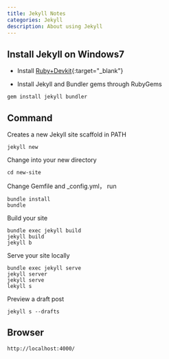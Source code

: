 ```yaml
---
title: Jekyll Notes
categories: Jekyll
description: About using Jekyll
---
```


## Install Jekyll on Windows7

- Install [Ruby+Devkit](https://rubyinstaller.org/downloads/){:target="_blank"}

- Install Jekyll and Bundler gems through RubyGems

```
gem install jekyll bundler
```  

## Command

Creates a new Jekyll site scaffold in PATH

```
jekyll new
```

Change into your new directory

```
cd new-site
```

Change Gemfile and _config.yml，  run

```
bundle install
bundle
```

<!-- more -->

Build your site

```
bundle exec jekyll build
jekyll build  
jekyll b
```

Serve your site locally

```
bundle exec jekyll serve
jekyll server
jekyll serve
lekyll s
```

Preview a draft post

```
jekyll s --drafts
```

## Browser

```
http://localhost:4000/
```
